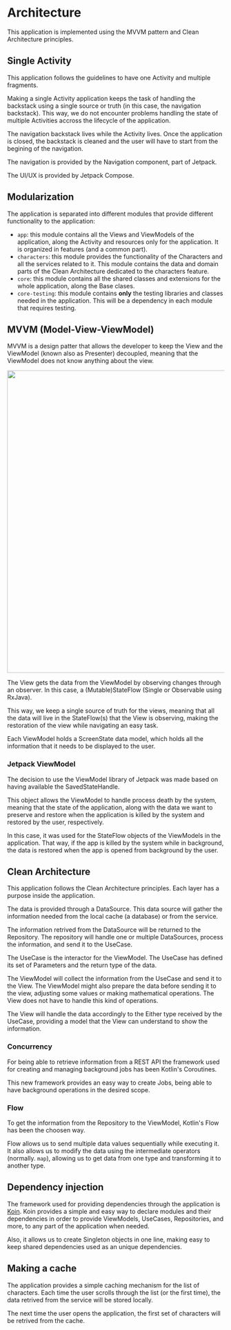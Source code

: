 # Architecture

This application is implemented using the MVVM pattern and Clean Architecture
principles.

## Single Activity

This application follows the guidelines to have one Activity and multiple
fragments.

Making a single Activity application keeps the task of handling the backstack
using a single source or truth (in this case, the navigation backstack). This
way, we do not encounter problems handling the state of multiple Activities
accross the lifecycle of the application.

The navigation backstack lives while the Activity lives. Once the application
is closed, the backstack is cleaned and the user will have to start from the
begining of the navigation.

The navigation is provided by the Navigation component, part of Jetpack.

The UI/UX is provided by Jetpack Compose.

## Modularization

The application is separated into different modules that provide different
functionality to the application:

- `app`: this module contains all the Views and ViewModels of the application,
  along the Activity and resources only for the application. It is organized in
  features (and a common part).
- `characters`: this module provides the functionality of the Characters and
  all the services related to it. This module contains the data and domain
  parts of the Clean Architecture dedicated to the characters feature.
- `core`: this module contains all the shared classes and extensions for the
  whole application, along the Base clases.
- `core-testing`: this module contains **only** the testing libraries and
  classes needed in the application. This will be a dependency in each module
  that requires testing.

## MVVM (Model-View-ViewModel)

MVVM is a design patter that allows the developer to keep the View and the
ViewModel (known also as Presenter) decoupled, meaning that the ViewModel does
not know anything about the view.

<p align="center">
	<img
	src="https://developer.android.com/topic/libraries/architecture/images/final-architecture.png"
	width="700"/>
</p>

The View gets the data from the ViewModel by observing changes through an
observer. In this case, a (Mutable)StateFlow (Single or Observable using
RxJava).

This way, we keep a single source of truth for the views, meaning that all the
data will live in the StateFlow(s) that the View is observing, making the
restoration of the view while navigating an easy task.

Each ViewModel holds a ScreenState data model, which holds all the information
that it needs to be displayed to the user.

### Jetpack ViewModel

The decision to use the ViewModel library of Jetpack was made based on having
available the SavedStateHandle.

This object allows the ViewModel to handle process death by the system, meaning
that the state of the application, along with the data we want to preserve and
restore when the application is killed by the system and restored by the user,
respectively.

In this case, it was used for the StateFlow objects of the ViewModels in the
application. That way, if the app is killed by the system while in background,
the data is restored when the app is opened from background by the user.

## Clean Architecture

This application follows the Clean Architecture principles. Each layer has a
purpose inside the application.

The data is provided through a DataSource. This data source will gather the
information needed from the local cache (a database) or from the service.

The information retrived from the DataSource will be returned to the Repository.
The repository will handle one or multiple DataSources, process the information,
and send it to the UseCase.

The UseCase is the interactor for the ViewModel. The UseCase has defined its set
of Parameters and the return type of the data.

The ViewModel will collect the information from the UseCase and send it to the
View. The ViewModel might also prepare the data before sending it to the view,
adjusting some values or making mathematical operations. The View does not have
to handle this kind of operations.

The View will handle the data accordingly to the Either type received by the
UseCase, providing a model that the View can understand to show the information.

### Concurrency

For being able to retrieve information from a REST API the framework used for
creating and managing background jobs has been Kotlin's Coroutines.

This new framework provides an easy way to create Jobs, being able to have
background operations in the desired scope.

### Flow

To get the information from the Repository to the ViewModel, Kotlin's Flow has
been the choosen way.

Flow allows us to send multiple data values sequentially while executing it. It
also allows us to modify the data using the intermediate operators (normally.
`map`), allowing us to get data from one type and transforming it to another
type.

## Dependency injection

The framework used for providing dependencies through the application is
[Koin](koin). Koin provides a simple and easy way to declare modules and their
dependencies in order to provide ViewModels, UseCases, Repositories, and more,
to any part of the application when needed.

Also, it allows us to create Singleton objects in one line, making easy to keep
shared dependencies used as an unique dependencies.

## Making a cache

The application provides a simple caching mechanism for the list of characters.
Each time the user scrolls through the list (or the first time), the data
retrived from the service will be stored locally.

The next time the user opens the application, the first set of characters will
be retrived from the cache.
